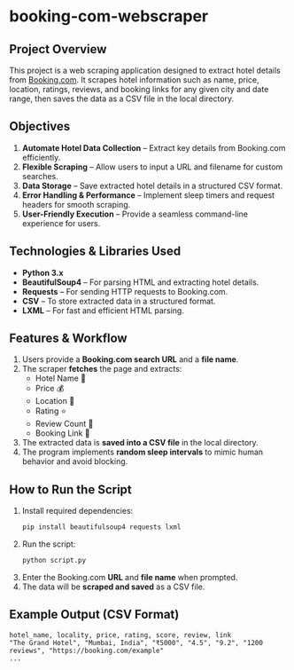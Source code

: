 # booking-com-webscraper

## Project Overview
This project is a web scraping application designed to extract hotel details from [Booking.com](https://www.booking.com). It scrapes hotel information such as name, price, location, ratings, reviews, and booking links for any given city and date range, then saves the data as a CSV file in the local directory.

## Objectives
1. **Automate Hotel Data Collection** – Extract key details from Booking.com efficiently.
2. **Flexible Scraping** – Allow users to input a URL and filename for custom searches.
3. **Data Storage** – Save extracted hotel details in a structured CSV format.
4. **Error Handling & Performance** – Implement sleep timers and request headers for smooth scraping.
5. **User-Friendly Execution** – Provide a seamless command-line experience for users.

## Technologies & Libraries Used
- **Python 3.x**
- **BeautifulSoup4** – For parsing HTML and extracting hotel details.
- **Requests** – For sending HTTP requests to Booking.com.
- **CSV** – To store extracted data in a structured format.
- **LXML** – For fast and efficient HTML parsing.

## Features & Workflow
1. Users provide a **Booking.com search URL** and a **file name**.
2. The scraper **fetches** the page and extracts:
   - Hotel Name 🏨
   - Price 💰
   - Location 📍
   - Rating ⭐
   - Review Count 📝
   - Booking Link 🔗
3. The extracted data is **saved into a CSV file** in the local directory.
4. The program implements **random sleep intervals** to mimic human behavior and avoid blocking.

## How to Run the Script
1. Install required dependencies:
   ```bash
   pip install beautifulsoup4 requests lxml
   ```
2. Run the script:
   ```bash
   python script.py
   ```
3. Enter the Booking.com **URL** and **file name** when prompted.
4. The data will be **scraped and saved** as a CSV file.

## Example Output (CSV Format)
```
hotel_name, locality, price, rating, score, review, link
"The Grand Hotel", "Mumbai, India", "₹5000", "4.5", "9.2", "1200 reviews", "https://booking.com/example"
...
```


